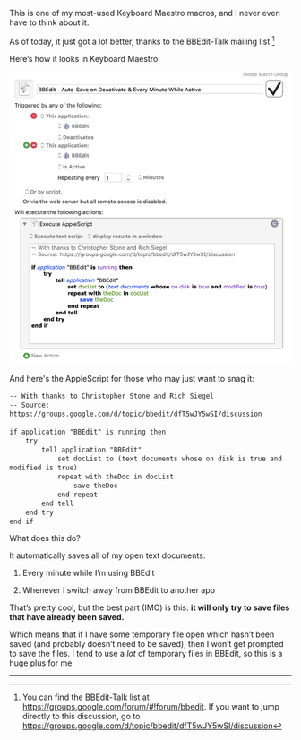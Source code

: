 
This is one of my most-used Keyboard Maestro macros, and I never even have to think about it.

As of today, it just got a lot better, thanks to the BBEdit-Talk mailing list [^gglinks]

Here’s how it looks in Keyboard Maestro:

![](https://github.com/tjluoma/keyboard-maestro/raw/master/bbedit/auto-save/BBEdit-KM-Autosave.png)

And here's the AppleScript for those who may just want to snag it:

	-- With thanks to Christopher Stone and Rich Siegel 
	-- Source: https://groups.google.com/d/topic/bbedit/dfT5wJY5wSI/discussion

	if application "BBEdit" is running then
		try
			tell application "BBEdit"
				set docList to (text documents whose on disk is true and modified is true)
				repeat with theDoc in docList
					save theDoc
				end repeat
			end tell
		end try
	end if

What does this do?

It automatically saves all of my open text documents:

1.	Every minute while I’m using BBEdit

2.	Whenever I switch away from BBEdit to another app

That’s pretty cool, but the best part (IMO) is this: **it will only try to save files that have already been saved.**

Which means that if I have some temporary file open which hasn’t been saved (and probably doesn’t need to be saved),
then I won’t get prompted to save the files. I tend to use a _lot_ of temporary files in BBEdit, so this is a huge
plus for me.

-----

[^gglinks]: You can find the BBEdit-Talk list at <https://groups.google.com/forum/#!forum/bbedit>.
If you want to jump directly to this discussion, go to
<https://groups.google.com/d/topic/bbedit/dfT5wJY5wSI/discussion>
